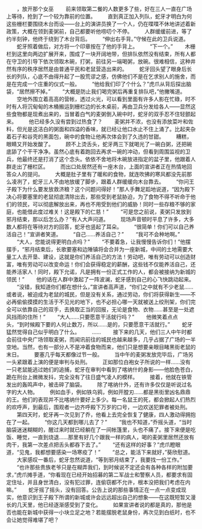 　　，放开那个女巫
　　前来领取第二餐的人数更多了些，好在三人一直在广场上等待，抢到了一个较为靠前的位置。
　　直到真正加入列队，蛇牙才明白为何这些栅栏要围绕木台而设——台上的演讲员换了一个人，仍在喋喋不休地讲述着新政策，大概在领到麦粥前，自己都要听他唠叨个不停。
　　人群缓缓前进，等了约半刻钟，他终于绕到了木台背后。
　　“伸出右手背。”守候在此的卫兵说道。
　　蛇牙照着做后，对方将一个印章按在了他的手背上。
　　“下一个。”
　　木栅栏到这里向两边扩展开来，围成了一块开阔地带，但排队依然没有结束，所有人都在守卫的引导下依次领取木碗，打粥，前往另一端喝粥，放碗。很难相信，这种井然有序的秩序居然是由普通平民和老鼠营造出来的。
　　蛇牙回头望了眼身后长长的列队，心底不由得升起了一股荒谬之感，仿佛他们不是在乞求别人的施舍，而是在完成一个庄重的仪式一般。
　　“他给我们印了个什么？”虎爪从背后探出脑袋，“居然擦不掉。”
　　“大概是防止我们喝完粥后再重复排队吧，”他撇嘴道。
　　空地外围立着高高的营帐，透过火光，可以看到里面有许多人影在忙碌，时不时有人将沉甸甸的木桶搬运到栅栏边的长木桌前，再由卫兵分发给各人——显然这些食物都是现煮出来的，当冒着白气的麦粥倒入碗中时，蛇牙的双手忍不住轻颤起来。
　　他已经多久没有尝到过热食了？
　　麦粥并不浓，也没有添放菜叶和佐料，但光是这洁白的粥面和四溢的香味，就已经让他口水止不住上涌了。比起夹杂着石子和谷壳的黑面包，碗中的食物让他再次体会到了久违的甘甜。
　　糟糕，眼睛又开始发酸了。
　　顾不上烫舌头，蛇牙两三下就喝光了一碗白粥，还把碗底舔了个干干净净。虽然心底有着跑回去再求一碗的冲动，但看到周围监视的卫兵，他最终还是打消了这个念头。依依不舍地将木碗放进指定的盆子里，他跟着人群走出了栅栏区。
　　而出口处居然还有一座木台，上面的宣讲者正在热情地回答众人的提问。
　　大概是肚子里有了暖和的食物，就连吹拂的寒风都没先前那么凌冽了，蛇牙三人不由地放缓了脚步，跟着人群缓缓向木台靠去。
　　“你问王子殿下为什么要发放救济粮？这个问题问得好！”那人手舞足蹈地说道，“因为殿下决心将要塞里的老鼠彻底清除出去，那些受到老鼠胁迫，为了食物不得不听命于他们的领民，可以彻底解放出来，再也不用受到他们的威胁！同时一些存粮不够的家庭，也能借此度过难关！这是殿下的仁慈！”
　　“可是您之前说，麦粥只发放到邪月结束，那以后怎么办？”有人大声问道。
　　现场声音顿时平息了许多，大多数人都将在等待对方的回答，蛇牙也竖起了耳朵。
　　“很简单！你们可以自己养活自己！”宣讲者笑道。
　　“自己……养活自己？”
　　“我可不会种地啊。”
　　“大人，您能说得更明白点吗？”
　　“不要着急，让我慢慢告诉你们！”他摆摆手，“邪月结束后，长歌要塞和边陲镇将会合并为一座新城，中间的土地需要大量工人去开垦、建设，这就是你们养活自己的方法！劳动吧，唯有劳动可以创造财富，唯有劳动可以改变命运！你们会获得稳定的薪酬，这些钱不仅能养活自己，还能养活家人！同时，殿下允诺，凡是拥有一份正式工作的人，都会被接纳为新城的领民！”
　　他的话在人群中激起了一阵波澜，蛇牙感到自己的心飞快跳动起来。
　　“没错，我知道你们都在想什么，”宣讲者高声道，“你们之中就有不少老鼠……或者说，被迫成为老鼠的城民，但是没有关系，通过劳动，你们将获得新生——不必再偷偷摸摸的生活于不见光的地下，也不必担心哪一天就被送上绞刑架，你们完全可以依靠自己的双手，去换取正当的回报，无论是食物、衣物……甚至是一处遮风挡雨的住所！”
　　“大人……只要愿意干活就行吗？”
　　他微笑着点点头，“到时候殿下要的人何止数万，所以……是的，只要愿意干活就行。”
　　蛇牙猛然觉得自己似乎明白了什么。
　　……
　　接下来的几天，他们三人中午时都会前往中央广场领取麦粥，而闻讯前往的城民也越来越多，几乎占据了广场的一半空地。当然，也有一部分人不是冲着食物而来，他们只是想要亲眼目睹黑街老鼠的末日。
　　要塞几乎每天都像过节一般。
　　当中午的麦粥发放完毕后，广场另一头紧跟着上演的便是审判与处刑。
　　正如那位白袍女子所说的一样……没有一只老鼠能逃过她们的追捕，蛇牙在审判中看到了喀纳什的身影——他脸色苍白，跪在刑台上微微发抖，完全没有了往日盛气凌人的模样。
　　接着，他就在铁管发出的轰鸣声中，被击碎了脑袋。
　　除了喀纳什外，还有许多仅仅是听说过名字的大人物。
　　例如血手，例如铁乌鸦，例如开膛刃……都是黑街里凶名鼎鼎的王。他们的表现并不比喀纳什要好上多少。每一名鼠王的死，都会掀起人们热烈的欢呼声，到最后，围观者一边齐呼殿下万岁的口号，一边欢送犯罪者被处刑。
　　第四天时，蛇牙再一次见到了乔，他看上去完全恢复了健康，四人激动得拥抱在了一起。
　　“你这几天都到哪儿去了？”
　　“我也不知道，”乔摇头道，“当时脑袋迷迷糊糊的，醒过来时就已经躺在了一间帐篷里，头也不痛了。接下来便是吃饭、睡觉，一直到烧退……那里有好几个跟我一样的病人，喝的麦粥里居然还放有肉干，我第一次差点把舌头都吞下去了。”
　　“还有这样的好事？”虎爪瞪眼道，“见鬼，我都想要感染一场寒疫了！”
　　“总之，能活下来就好，”葵欣慰道。
　　大家感叹一番后，蛇牙忽然说道，“等到邪月结束了，我要找一份工作。”
　　“也许那些贵族老爷只是在糊弄我们，到时候说不定还会有各种各样的附加要求，”虎爪摊手道，“你看现在已经开始招募的第二军战士和警察人员，都要求有固定住址，并且身世清白，没有犯过罪，连偷窃都不允许，根本没把我们考虑在内嘛。”
　　蛇牙摇了摇头，没有回答。公告上说的那些事情正在一点一点变成现实，他意识到王子殿下所谓的新城或许会远远超出自己的想象——在这既短暂又漫长的几天里，他已经逐渐感受到了变化。
　　如果宣讲者说的都是真的，那他是否也能在新城中获得一小块立足之地？若能摆脱老鼠身份，再次见到白纸时，也不会让她觉得难堪了吧？